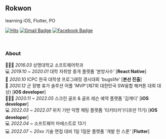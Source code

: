 ## Rokwon
learning iOS, Flutter, PO

[![Hits](https://hits.seeyoufarm.com/api/count/incr/badge.svg?url=https%3A%2F%2Fgithub.com%2FRokwonK&count_bg=%23D9DDD7&title_bg=%233CDD04&icon=&icon_color=%23E7E7E7&title=Visit&edge_flat=false)](https://hits.seeyoufarm.com)
[![Gmail Badge](https://img.shields.io/badge/Gmail-d14836?style=flat-square&logo=Gmail&logoColor=white&link=mailto:rokwon79@gmail.com)](mailto:rokwon79@gmail.com)
[![Facebook Badge](https://img.shields.io/badge/facebook-1877f2?style=flat-square&logo=facebook&logoColor=white&link=https://www.facebook.com/profile.php?id=100006676302174)](https://www.facebook.com/profile.php?id=100006676302174)

<br>

### About
👨🏻‍🎓 *2016.03* 상명대학교 소프트웨어학과  
💻 *2019.10 ~ 2020.01* 대학 자취방 중개 플랫폼 '본방사수' [**React Native**]  
🎉 *2020.10* ICPC 한국 대학생 프로그래밍 경시대회 'bugslife' [**본선 진출**]  
🎉 *2020.12* 군 장병 휴가 솔루션 어플 'MVP'(제7회 대한민국 SW융합 해커톤 대회 대상) [**iOS developer**]  
🧑🏻‍💻 *2020.11 ~ 2022.05* 스크린 골프 & 골프 레슨 예약 플랫폼 '김캐디' [**iOS developer**]  
💻 *2022.03 ~ 2022.07* 위치 기반 익명 채팅 플랫폼 '티키타카'(디프만 11기) [**iOS developer**]  
💻 *2022.04 ~* 소프트웨어 마에스트로 13기  
💻 *2022.07 ~ 20xx* 기술 면접 대비 1일 1질문 플랫폼 '개발 한 스푼' [**Flutter**]  

<br>
